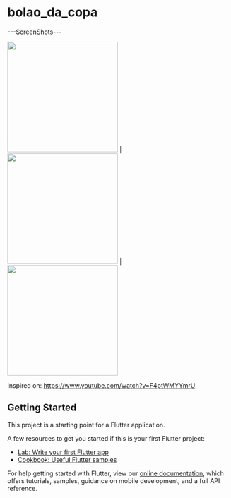 # bolao_da_copa

---ScreenShots---

<img src="assets/1.png" width="250"> | <img src="assets/2.png" width="250"> | <img src="assets/3.png" width="250">

Inspired on: https://www.youtube.com/watch?v=F4ptWMYYmrU

## Getting Started

This project is a starting point for a Flutter application.

A few resources to get you started if this is your first Flutter project:

- [Lab: Write your first Flutter app](https://flutter.dev/docs/get-started/codelab)
- [Cookbook: Useful Flutter samples](https://flutter.dev/docs/cookbook)

For help getting started with Flutter, view our
[online documentation](https://flutter.dev/docs), which offers tutorials,
samples, guidance on mobile development, and a full API reference.
